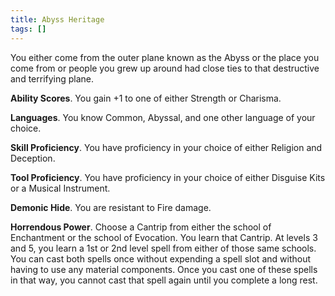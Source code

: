 ```yaml
---
title: Abyss Heritage
tags: []
---
```


You either come from the outer plane known as the Abyss or the place you come from or people you grew up around had close ties to that destructive and terrifying plane.

**Ability Scores**. You gain +1 to one of either Strength or Charisma.

**Languages**. You know Common, Abyssal, and one other language of your choice.

**Skill Proficiency**. You have proficiency in your choice of either Religion and Deception.

**Tool Proficiency**. You have proficiency in your choice of either Disguise Kits or a Musical Instrument.

**Demonic Hide**. You are resistant to Fire damage.

**Horrendous Power**. Choose a Cantrip from either the school of Enchantment or the school of Evocation. You learn that Cantrip. At levels 3 and 5, you learn a 1st or 2nd level spell from either of those same schools. You can cast both spells once without expending a spell slot and without having to use any material components. Once you cast one of these spells in that way, you cannot cast that spell again until you complete a long rest.
